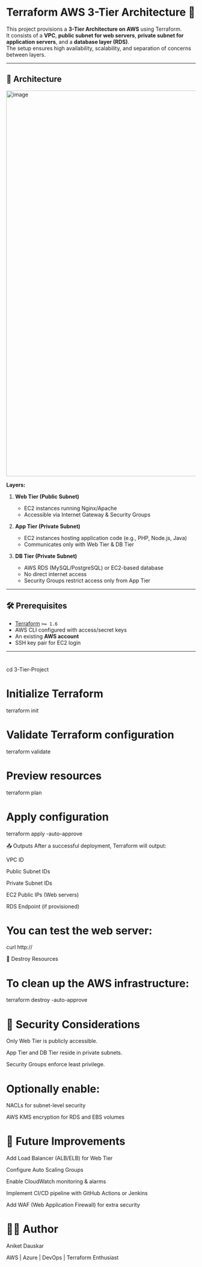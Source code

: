 # Terraform AWS 3-Tier Architecture 🚀

This project provisions a **3-Tier Architecture on AWS** using Terraform.  
It consists of a **VPC**, **public subnet for web servers**, **private subnet for application servers**, and a **database layer (RDS)**.  
The setup ensures high availability, scalability, and separation of concerns between layers.

---

## 📌 Architecture

<img width="1536" height="1024" alt="image" src="https://github.com/user-attachments/assets/de267d27-0d7f-468d-bebc-8f677ee3115b" />

**Layers:**
1. **Web Tier (Public Subnet)**  
   - EC2 instances running Nginx/Apache  
   - Accessible via Internet Gateway & Security Groups  

2. **App Tier (Private Subnet)**  
   - EC2 instances hosting application code (e.g., PHP, Node.js, Java)  
   - Communicates only with Web Tier & DB Tier  

3. **DB Tier (Private Subnet)**  
   - AWS RDS (MySQL/PostgreSQL) or EC2-based database  
   - No direct internet access  
   - Security Groups restrict access only from App Tier  

---

## 🛠️ Prerequisites

- [Terraform](https://developer.hashicorp.com/terraform/downloads) `>= 1.6`
- AWS CLI configured with access/secret keys
- An existing **AWS account**
- SSH key pair for EC2 login

---

#
   cd 3-Tier-Project
# Initialize Terraform
terraform init

# Validate Terraform configuration
terraform validate

# Preview resources
terraform plan

# Apply configuration
terraform apply -auto-approve

📤 Outputs
After a successful deployment, Terraform will output:

VPC ID

Public Subnet IDs

Private Subnet IDs

EC2 Public IPs (Web servers)

RDS Endpoint (if provisioned)

# You can test the web server:

curl http://<web-public-ip>

🧹 Destroy Resources
# To clean up the AWS infrastructure:
terraform destroy -auto-approve

# 🔐 Security Considerations

Only Web Tier is publicly accessible.

App Tier and DB Tier reside in private subnets.

Security Groups enforce least privilege.

# Optionally enable:

NACLs for subnet-level security

AWS KMS encryption for RDS and EBS volumes

# 🚀 Future Improvements

Add Load Balancer (ALB/ELB) for Web Tier

Configure Auto Scaling Groups

Enable CloudWatch monitoring & alarms

Implement CI/CD pipeline with GitHub Actions or Jenkins

Add WAF (Web Application Firewall) for extra security

# 👨‍💻 Author
Aniket Dauskar

AWS | Azure | DevOps | Terraform Enthusiast


